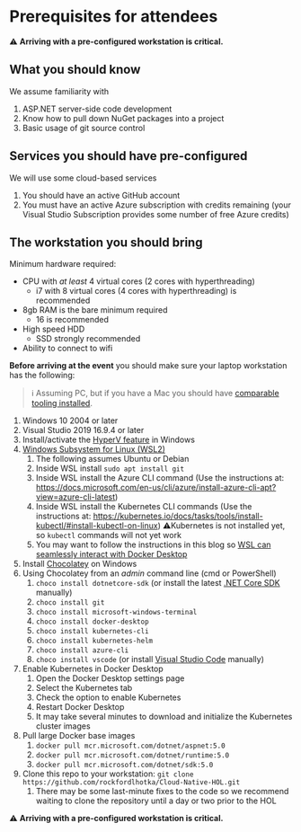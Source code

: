 # Prerequisites for attendees

⚠ **Arriving with a pre-configured workstation is critical.**

## What you should know

We assume familiarity with

1. ASP.NET server-side code development
1. Know how to pull down NuGet packages into a project
1. Basic usage of git source control

## Services you should have pre-configured

We will use some cloud-based services

1. You should have an active GitHub account
1. You must have an active Azure subscription with credits remaining (your Visual Studio Subscription provides some number of free Azure credits)

## The workstation you should bring

Minimum hardware required:

* CPU with _at least_ 4 virtual cores (2 cores with hyperthreading)
  * i7 with 8 virtual cores (4 cores with hyperthreading) is recommended
* 8gb RAM is the bare minimum required
  * 16 is recommended
* High speed HDD
  * SSD strongly recommended
* Ability to connect to wifi

**Before arriving at the event** you should make sure your laptop workstation has the following:

> ℹ Assuming PC, but if you have a Mac you should have [comparable tooling installed](https://github.com/rockfordlhotka/Cloud-Native-HOL/blob/master/docs/prerequisites-mac.md).

1. Windows 10 2004 or later
1. Visual Studio 2019 16.9.4 or later
1. Install/activate the [HyperV feature](https://docs.microsoft.com/en-us/virtualization/hyper-v-on-windows/quick-start/enable-hyper-v) in Windows
1. [Windows Subsystem for Linux (WSL2)](https://docs.microsoft.com/en-us/windows/wsl/install-win10)
   1. The following assumes Ubuntu or Debian
   1. Inside WSL install `sudo apt install git`
   1. Inside WSL install the Azure CLI command (Use the instructions at: https://docs.microsoft.com/en-us/cli/azure/install-azure-cli-apt?view=azure-cli-latest)
   1. Inside WSL install the Kubernetes CLI commands (Use the instructions at: https://kubernetes.io/docs/tasks/tools/install-kubectl/#install-kubectl-on-linux) ⚠️Kubernetes is not installed yet, so `kubectl` commands will not yet work
   1. You may want to follow the instructions in this blog so [WSL can seamlessly interact with Docker Desktop](https://nickjanetakis.com/blog/setting-up-docker-for-windows-and-wsl-to-work-flawlessly)
1. Install [Chocolatey](https://chocolatey.org) on Windows
1. Using Chocolatey from an _admin_ command line (cmd or PowerShell)
   1. `choco install dotnetcore-sdk` (or install the latest [.NET Core SDK](https://dotnet.microsoft.com/download) manually)
   1. `choco install git`
   1. `choco install microsoft-windows-terminal`
   1. `choco install docker-desktop`
   1. `choco install kubernetes-cli`
   1. `choco install kubernetes-helm`
   1. `choco install azure-cli`
   1. `choco install vscode` (or install [Visual Studio Code](https://code.visualstudio.com/) manually)
1. Enable Kubernetes in Docker Desktop
   1. Open the Docker Desktop settings page
   1. Select the Kubernetes tab
   1. Check the option to enable Kubernetes
   1. Restart Docker Desktop
   1. It may take several minutes to download and initialize the Kubernetes cluster images
1. Pull large Docker base images
   1. `docker pull mcr.microsoft.com/dotnet/aspnet:5.0`
   1. `docker pull mcr.microsoft.com/dotnet/runtime:5.0`
   1. `docker pull mcr.microsoft.com/dotnet/sdk:5.0`
1. Clone this repo to your workstation: `git clone https://github.com/rockfordlhotka/Cloud-Native-HOL.git`
   1. There may be some last-minute fixes to the code so we recommend waiting to clone the repository until a day or two prior to the HOL

⚠ **Arriving with a pre-configured workstation is critical.**
